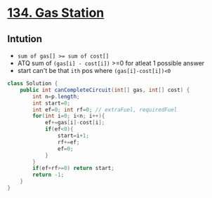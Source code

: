 # [134. Gas Station]()
## Intution
- ```sum of gas[] >= sum of cost[]```
- ATQ sum of ```(gas[i] - cost[i])``` >=0 for atleat 1 possible answer
- start can't be that ```ith``` pos where ```(gas[i]-cost[i])<0``` 

```java
class Solution {
    public int canCompleteCircuit(int[] gas, int[] cost) {
        int n=p.length;
        int start=0;
        int ef=0; int rf=0; // extraFuel, requiredFuel
        for(int i=0; i<n; i++){
            ef+=gas[i]-cost[i];
            if(ef<0){
                start=i+1;
                rf+=ef;
                ef=0;
            }
        }
        if(ef+rf>=0) return start;
        return -1;
    }
}
```